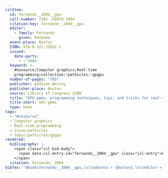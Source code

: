 ```yaml
---
cslItem:
  id: fernando__2004__gpu
  call-number: T385 .G6879 2004
  citation-key: fernando__2004__gpu
  editor:
    - family: Fernando
      given: Randima
  event-place: Boston
  ISBN: 978-0-321-22832-1
  issued:
    date-parts:
      - - 2004
  keyword: >-
    #nosource;Computer graphics;Real-time
    programming;collection::pathicles::gpgpu
  number-of-pages: "765"
  publisher: Addison-Wesley
  publisher-place: Boston
  source: Library of Congress ISBN
  title: "GPU gems: programming techniques, tips, and tricks for real-time graphics"
  title-short: GPU gems
  type: book
tags:
  - "#nosource"
  - Computer graphics
  - Real-time programming
  - issue:pathicles
  - topic:pathicles/gpgpu
rendered:
  bibliography: |-
    <span class="csl-bib-body">
      <span data-csl-entry-id="fernando__2004__gpu" class="csl-entry">Fernando, R. Ed.. (2004). <i>GPU gems: programming techniques, tips, and tricks for real-time graphics</i>. Addison-Wesley.</span>
    </span>
  citation: Fernando, 2004
bibTex: "@book{fernando__2004__gpu,\n\taddress = {Boston},\n\teditor = {Fernando, Randima},\n\tyear = {2004},\n\tpublisher = {Addison-Wesley},\n\ttitle = {GPU gems: programming techniques, tips, and tricks for real-time graphics},\n}\n\n"
---
```

